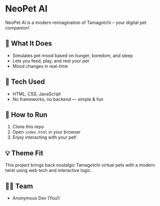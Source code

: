 # NeoPet AI

NeoPet AI is a modern reimagination of Tamagotchi – your digital pet companion!

## 🌟 What It Does
- Simulates pet mood based on hunger, boredom, and sleep
- Lets you feed, play, and rest your pet
- Mood changes in real-time

## 🔧 Tech Used
- HTML, CSS, JavaScript
- No frameworks, no backend — simple & fun

## 🚀 How to Run
1. Clone this repo
2. Open `index.html` in your browser
3. Enjoy interacting with your pet!

## 💡 Theme Fit
This project brings back nostalgic Tamagotchi virtual pets with a modern twist using web tech and interactive logic.

## 👨‍💻 Team
- Anonymous Dev (You!)
